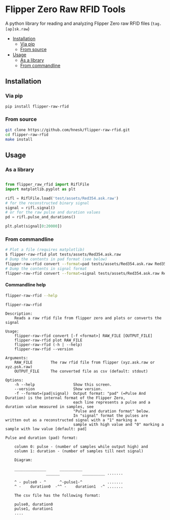 # Flipper Zero Raw RFID Tools

A python library for reading and analyzing Flipper Zero raw RFID files (`tag.[ap]sk.raw`)
 * [Installation](#installation)
    * [Via pip](#via-pip)
    * [From source](#from-source)
 * [Usage](#usage)
   * [As a library](#as-a-library)
   * [From commandline](#from-commandline)
 
## Installation

### Via pip

```bash
pip install flipper-raw-rfid
```

### From source
```bash
git clone https://github.com/hnesk/flipper-raw-rfid.git 
cd flipper-raw-rfid
make install
```


## Usage

### As a library

``` python

from flipper_raw_rfid import RiflFile
import matplotlib.pyplot as plt 

rifl = RiflFile.load('test/assets/Red354.ask.raw')
# for the reconstructed binary signal
signal = rifl.signal()
# or for the raw pulse and duration values
pd = rifl.pulse_and_durations()

plt.plot(signal[0:20000])

```

### From commandline

``` bash
# Plot a file (requires matplotlib)
$ flipper-raw-rfid plot tests/assets/Red354.ask.raw
# Dump the contents in pad format (see below) 
flipper-raw-rfid convert --format=pad tests/assets/Red354.ask.raw Red354.pad.csv
# Dump the contents in signal format
flipper-raw-rfid convert --format=signal tests/assets/Red354.ask.raw Red354.signal.csv
```

#### Commandline help
```bash
flipper-raw-rfid --help
```
```
flipper-raw-rfid 

Description:
    Reads a raw rfid file from flipper zero and plots or converts the signal

Usage:
    flipper-raw-rfid convert [-f <format>] RAW_FILE [OUTPUT_FILE]
    flipper-raw-rfid plot RAW_FILE
    flipper-raw-rfid (-h | --help)
    flipper-raw-rfid --version

Arguments:
    RAW_FILE        The raw rfid file from flipper (xyz.ask.raw or xyz.psk.raw)
    OUTPUT_FILE     The converted file as csv (default: stdout)

Options:
    -h --help                 Show this screen.
    --version                 Show version.
    -f --format=(pad|signal)  Output format: "pad" (=Pulse And Duration) is the internal format of the Flipper Zero,
                              each line represents a pulse and a duration value measured in samples, see
                              "Pulse and duration format" below.
                              In "signal" format the pulses are written out as a reconstructed signal with a "1" marking a
                              sample with high value and "0" marking a sample with low value [default: pad]

Pulse and duration (pad) format:

    column 0: pulse - (number of samples while output high) and
    column 1: duration - (number of samples till next signal)

    Diagram:

    ______________      __________
                  ______          __________ .......

    ^ - pulse0 - ^      ^-pulse1-^           .......
    ^ -    duration0  -^^ -    duration1  -^ .......

    The csv file has the following format:

    pulse0, duration0
    pulse1, duration1
    ....
``` 
